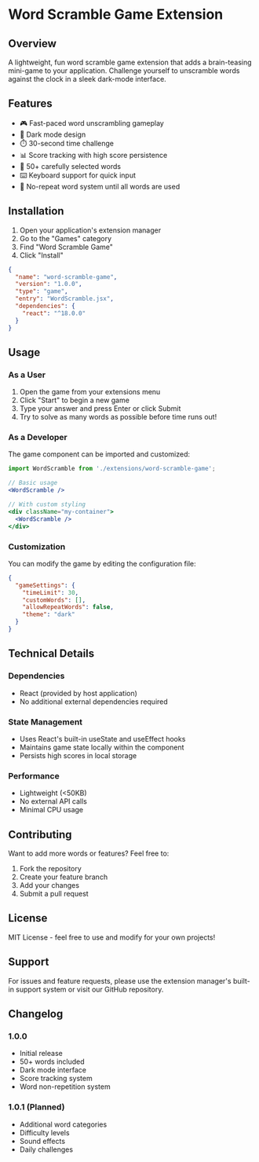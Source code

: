 # Word Scramble Game Extension

## Overview

A lightweight, fun word scramble game extension that adds a brain-teasing mini-game to your application. Challenge yourself to unscramble words against the clock in a sleek dark-mode interface.

## Features

- 🎮 Fast-paced word unscrambling gameplay
- 🌙 Dark mode design
- ⏱️ 30-second time challenge
- 📊 Score tracking with high score persistence
- 🎯 50+ carefully selected words
- ⌨️ Keyboard support for quick input
- 🔄 No-repeat word system until all words are used

## Installation

1. Open your application's extension manager
2. Go to the "Games" category
3. Find "Word Scramble Game"
4. Click "Install"

```json
{
  "name": "word-scramble-game",
  "version": "1.0.0",
  "type": "game",
  "entry": "WordScramble.jsx",
  "dependencies": {
    "react": "^18.0.0"
  }
}
```

## Usage

### As a User

1. Open the game from your extensions menu
2. Click "Start" to begin a new game
3. Type your answer and press Enter or click Submit
4. Try to solve as many words as possible before time runs out!

### As a Developer

The game component can be imported and customized:

```jsx
import WordScramble from './extensions/word-scramble-game';

// Basic usage
<WordScramble />

// With custom styling
<div className="my-container">
  <WordScramble />
</div>
```

### Customization

You can modify the game by editing the configuration file:

```json
{
  "gameSettings": {
    "timeLimit": 30,
    "customWords": [],
    "allowRepeatWords": false,
    "theme": "dark"
  }
}
```

## Technical Details

### Dependencies

- React (provided by host application)
- No additional external dependencies required

### State Management

- Uses React's built-in useState and useEffect hooks
- Maintains game state locally within the component
- Persists high scores in local storage

### Performance

- Lightweight (<50KB)
- No external API calls
- Minimal CPU usage

## Contributing

Want to add more words or features? Feel free to:

1. Fork the repository
2. Create your feature branch
3. Add your changes
4. Submit a pull request

## License

MIT License - feel free to use and modify for your own projects!

## Support

For issues and feature requests, please use the extension manager's built-in support system or visit our GitHub repository.

## Changelog

### 1.0.0

- Initial release
- 50+ words included
- Dark mode interface
- Score tracking system
- Word non-repetition system

### 1.0.1 (Planned)

- Additional word categories
- Difficulty levels
- Sound effects
- Daily challenges
